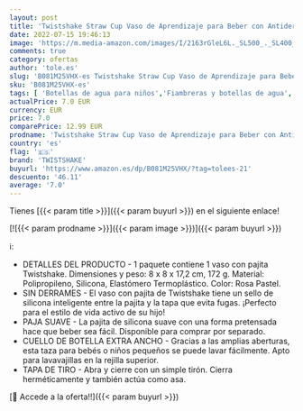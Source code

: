 ```yaml
---
layout: post
title: 'Twistshake Straw Cup Vaso de Aprendizaje para Beber con Antiderrame Boquilla con Silicona Pajita 360 ml  Taza de Entrenamiento para Sorber para Bebé  Sin BPA  6 + Meses  Rosa Pastel'
date: 2022-07-15 19:46:13
image: 'https://m.media-amazon.com/images/I/2163rGleL6L._SL500_._SL400_.jpg'
comments: true
category: ofertas
author: 'tole.es'
slug: 'B081M25VHX-es Twistshake Straw Cup Vaso de Aprendizaje para Beber con...'
sku: 'B081M25VHX-es'
tags: [ 'Botellas de agua para niños','Fiambreras y botellas de agua','Material escolar','Material escolar y educativo','Oficina y papelería','bebé','twistshake','🇪🇸', ]
actualPrice: 7.0 EUR
currency: EUR
price: 7.0
comparePrice: 12.99 EUR
prodname: 'Twistshake Straw Cup Vaso de Aprendizaje para Beber con Antiderrame Boquilla con Silicona Pajita 360 ml  Taza de Entrenamiento para Sorber para Bebé  Sin BPA  6 + Meses  Rosa Pastel'
country: 'es'
flag: '🇪🇸'
brand: 'TWISTSHAKE'
buyurl: 'https://www.amazon.es/dp/B081M25VHX/?tag=tolees-21'
descuento: '46.11'
average: '7.0'
---
```


Tienes [{{< param title >}}]({{< param buyurl >}}) en el siguiente enlace!

[![{{< param prodname >}}]({{< param image >}})]({{< param buyurl >}})

ℹ️:

- DETALLES DEL PRODUCTO - 1 paquete contiene 1 vaso con pajita Twistshake. Dimensiones y peso: 8 x 8 x 17,2 cm, 172 g. Material: Polipropileno, Silicona, Elastómero Termoplástico. Color: Rosa Pastel.
- SIN DERRAMES - El vaso con pajita de Twistshake tiene un sello de silicona inteligente entre la pajita y la tapa que evita fugas. ¡Perfecto para el estilo de vida activo de su hijo!
- PAJA SUAVE - La pajita de silicona suave con una forma pretensada hace que beber sea fácil. Disponible para comprar por separado.
- CUELLO DE BOTELLA EXTRA ANCHO - Gracias a las amplias aberturas, esta taza para bebés o niños pequeños se puede lavar fácilmente. Apto para lavavajillas en la rejilla superior.
- TAPA DE TIRO - Abra y cierre con un simple tirón. Cierra herméticamente y también actúa como asa.

[🛒 Accede a la oferta!!]({{< param buyurl >}})
